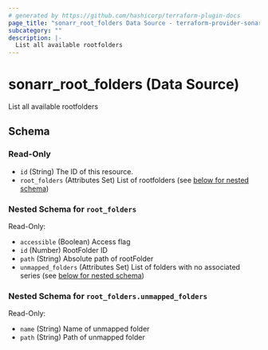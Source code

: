 ```yaml
---
# generated by https://github.com/hashicorp/terraform-plugin-docs
page_title: "sonarr_root_folders Data Source - terraform-provider-sonarr"
subcategory: ""
description: |-
  List all available rootfolders
---
```


# sonarr_root_folders (Data Source)

List all available rootfolders



<!-- schema generated by tfplugindocs -->
## Schema

### Read-Only

- `id` (String) The ID of this resource.
- `root_folders` (Attributes Set) List of rootfolders (see [below for nested schema](#nestedatt--root_folders))

<a id="nestedatt--root_folders"></a>
### Nested Schema for `root_folders`

Read-Only:

- `accessible` (Boolean) Access flag
- `id` (Number) RootFolder ID
- `path` (String) Absolute path of rootFolder
- `unmapped_folders` (Attributes Set) List of folders with no associated series (see [below for nested schema](#nestedatt--root_folders--unmapped_folders))

<a id="nestedatt--root_folders--unmapped_folders"></a>
### Nested Schema for `root_folders.unmapped_folders`

Read-Only:

- `name` (String) Name of unmapped folder
- `path` (String) Path of unmapped folder


